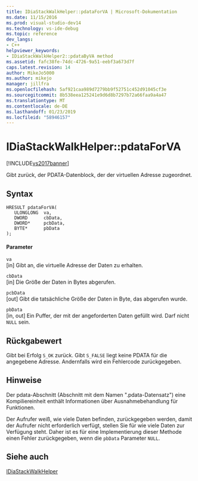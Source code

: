 ```yaml
---
title: IDiaStackWalkHelper::pdataForVA | Microsoft-Dokumentation
ms.date: 11/15/2016
ms.prod: visual-studio-dev14
ms.technology: vs-ide-debug
ms.topic: reference
dev_langs:
- C++
helpviewer_keywords:
- IDiaStackWalkHelper2::pdataByVA method
ms.assetid: fafc38fe-74dc-4726-9a51-eebf3a673d7f
caps.latest.revision: 14
author: MikeJo5000
ms.author: mikejo
manager: jillfra
ms.openlocfilehash: 5af921caa989d7279bb9f52751c452d91045cf3e
ms.sourcegitcommit: 8b538eea125241e9d6d8b7297b72a66faa9a4a47
ms.translationtype: MT
ms.contentlocale: de-DE
ms.lasthandoff: 01/23/2019
ms.locfileid: "58946157"
---
```

# <a name="idiastackwalkhelperpdataforva"></a>IDiaStackWalkHelper::pdataForVA
[!INCLUDE[vs2017banner](../../includes/vs2017banner.md)]

Gibt zurück, der PDATA-Datenblock, der der virtuellen Adresse zugeordnet.  
  
## <a name="syntax"></a>Syntax  
  
```cpp#  
HRESULT pdataForVA(   
   ULONGLONG  va,  
   DWORD      cbData,  
   DWORD*     pcbData,  
   BYTE*      pbData  
);  
```  
  
#### <a name="parameters"></a>Parameter  
 `va`  
 [in] Gibt an, die virtuelle Adresse der Daten zu erhalten.  
  
 `cbData`  
 [in] Die Größe der Daten in Bytes abgerufen.  
  
 `pcbData`  
 [out] Gibt die tatsächliche Größe der Daten in Byte, das abgerufen wurde.  
  
 `pbData`  
 [in, out] Ein Puffer, der mit der angeforderten Daten gefüllt wird. Darf nicht `NULL` sein.  
  
## <a name="return-value"></a>Rückgabewert  
 Gibt bei Erfolg `S_OK` zurück. Gibt `S_FALSE` liegt keine PDATA für die angegebene Adresse. Andernfalls wird ein Fehlercode zurückgegeben.  
  
## <a name="remarks"></a>Hinweise  
 Der pdata-Abschnitt (Abschnitt mit dem Namen ".pdata-Datensatz") eine Kompiliereinheit enthält Informationen über Ausnahmebehandlung für Funktionen.  
  
 Der Aufrufer weiß, wie viele Daten befinden, zurückgegeben werden, damit der Aufrufer nicht erforderlich verfügt, stellen Sie für wie viele Daten zur Verfügung steht. Daher ist es für eine Implementierung dieser Methode einen Fehler zurückgegeben, wenn die `pbData` Parameter `NULL`.  
  
## <a name="see-also"></a>Siehe auch  
 [IDiaStackWalkHelper](../../debugger/debug-interface-access/idiastackwalkhelper.md)
